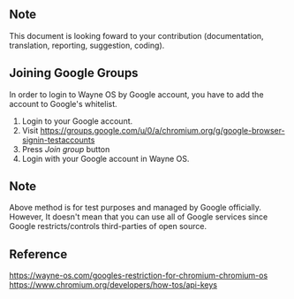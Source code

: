 ## Note
This document is looking foward to your contribution (documentation, translation, reporting, suggestion, coding).

## Joining Google Groups
In order to login to Wayne OS by Google account, you have to add the account to Google's whitelist.
1. Login to your Google account.
2. Visit https://groups.google.com/u/0/a/chromium.org/g/google-browser-signin-testaccounts
3. Press _Join group_ button
4. Login with your Google account in Wayne OS.

## Note
Above method is for test purposes and managed by Google officially. 
<br>
However, It doesn't mean that you can use all of Google services since Google restricts/controls third-parties of open source.
<br>

## Reference 
https://wayne-os.com/googles-restriction-for-chromium-chromium-os
<br>
https://www.chromium.org/developers/how-tos/api-keys
